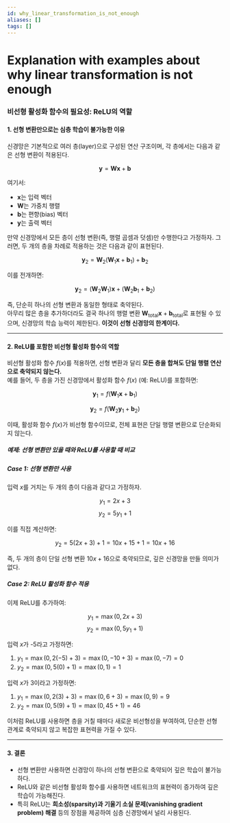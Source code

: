 ```yaml
---
id: why_linear_transformation_is_not_enough
aliases: []
tags: []
---
```


# Explanation with examples about why linear transformation is not enough
### **비선형 활성화 함수의 필요성: ReLU의 역할**

#### **1. 선형 변환만으로는 심층 학습이 불가능한 이유**
신경망은 기본적으로 여러 층(layer)으로 구성된 연산 구조이며, 각 층에서는 다음과 같은 선형 변환이 적용된다.

$$
\mathbf{y} = \mathbf{W} \mathbf{x} + \mathbf{b}
$$

여기서:
- $\mathbf{x}$는 입력 벡터
- $\mathbf{W}$는 가중치 행렬
- $\mathbf{b}$는 편향(bias) 벡터
- $\mathbf{y}$는 출력 벡터

만약 신경망에서 모든 층이 선형 변환(즉, 행렬 곱셈과 덧셈)만 수행한다고 가정하자. 그러면, 두 개의 층을 차례로 적용하는 것은 다음과 같이 표현된다.

$$
\mathbf{y}_2 = \mathbf{W}_2 (\mathbf{W}_1 \mathbf{x} + \mathbf{b}_1) + \mathbf{b}_2
$$

이를 전개하면:

$$
\mathbf{y}_2 = (\mathbf{W}_2 \mathbf{W}_1) \mathbf{x} + (\mathbf{W}_2 \mathbf{b}_1 + \mathbf{b}_2)
$$

즉, 단순히 하나의 선형 변환과 동일한 형태로 축약된다.  
아무리 많은 층을 추가하더라도 결국 하나의 행렬 변환 $\mathbf{W}_{\text{total}} \mathbf{x} + \mathbf{b}_{\text{total}}$로 표현될 수 있으며, 신경망의 학습 능력이 제한된다. **이것이 선형 신경망의 한계이다.**

---

#### **2. ReLU를 포함한 비선형 활성화 함수의 역할**
비선형 활성화 함수 $f(x)$를 적용하면, 선형 변환과 달리 **모든 층을 합쳐도 단일 행렬 연산으로 축약되지 않는다.**  
예를 들어, 두 층을 가진 신경망에서 활성화 함수 $f(x)$ (예: ReLU)를 포함하면:

$$
\mathbf{y}_1 = f(\mathbf{W}_1 \mathbf{x} + \mathbf{b}_1)
$$

$$
\mathbf{y}_2 = f(\mathbf{W}_2 \mathbf{y}_1 + \mathbf{b}_2)
$$

이때, 활성화 함수 $f(x)$가 비선형 함수이므로, 전체 표현은 단일 행렬 변환으로 단순화되지 않는다.

##### **예제: 선형 변환만 있을 때와 ReLU를 사용할 때 비교**
##### **Case 1: 선형 변환만 사용**
입력 $x$를 거치는 두 개의 층이 다음과 같다고 가정하자.

$$
y_1 = 2x + 3
$$
$$
y_2 = 5y_1 + 1
$$

이를 직접 계산하면:

$$
y_2 = 5(2x + 3) + 1 = 10x + 15 + 1 = 10x + 16
$$

즉, 두 개의 층이 단일 선형 변환 $10x + 16$으로 축약되므로, 깊은 신경망을 만들 의미가 없다.

##### **Case 2: ReLU 활성화 함수 적용**
이제 ReLU를 추가하여:

$$
y_1 = \max(0, 2x + 3)
$$
$$
y_2 = \max(0, 5y_1 + 1)
$$

입력 $x$가 -5라고 가정하면:

1. $y_1 = \max(0, 2(-5) + 3) = \max(0, -10 + 3) = \max(0, -7) = 0$
2. $y_2 = \max(0, 5(0) + 1) = \max(0, 1) = 1$

입력 $x$가 3이라고 가정하면:

1. $y_1 = \max(0, 2(3) + 3) = \max(0, 6 + 3) = \max(0, 9) = 9$
2. $y_2 = \max(0, 5(9) + 1) = \max(0, 45 + 1) = 46$

이처럼 ReLU를 사용하면 층을 거칠 때마다 새로운 비선형성을 부여하여, 단순한 선형 관계로 축약되지 않고 복잡한 표현력을 가질 수 있다.

---

#### **3. 결론**
- 선형 변환만 사용하면 신경망이 하나의 선형 변환으로 축약되어 깊은 학습이 불가능하다.
- ReLU와 같은 비선형 활성화 함수를 사용하면 네트워크의 표현력이 증가하여 깊은 학습이 가능해진다.
- 특히 ReLU는 **희소성(sparsity)과 기울기 소실 문제(vanishing gradient problem) 해결** 등의 장점을 제공하여 심층 신경망에서 널리 사용된다.
